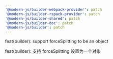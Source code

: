 ```yaml
---
'@modern-js/builder-webpack-provider': patch
'@modern-js/builder-rspack-provider': patch
'@modern-js/builder-shared': patch
'@modern-js/builder-doc': patch
'@modern-js/builder': patch
---
```


feat(builder): support forceSplitting to be an object

feat(builder): 支持 forceSplitting 设置为一个对象
